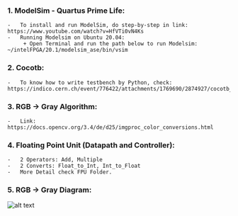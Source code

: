 ### 1.  ModelSim - Quartus Prime Life:
    -   To install and run ModelSim, do step-by-step in link: https://www.youtube.com/watch?v=HfVTi0vN4Ks
    -   Running Modelsim on Ubuntu 20.04:
         + Open Terminal and run the path below to run Modelsim: ~/intelFPGA/20.1/modelsim_ase/bin/vsim
### 2.  Cocotb:
    -   To know how to write testbench by Python, check: https://indico.cern.ch/event/776422/attachments/1769690/2874927/cocotb_talk.pdf
### 3.  RGB -> Gray Algorithm:
    -   Link: https://docs.opencv.org/3.4/de/d25/imgproc_color_conversions.html
### 4. Floating Point Unit (Datapath and Controller):
    -   2 Operators: Add, Multiple
    -   2 Converts: Float_to_Int, Int_to_Float
    -   More Detail check FPU Folder.
### 5. RGB -> Gray Diagram:
![alt text](https://github.com/nhannm290/NNL/blob/main/Assignment/Week2/Untitled%20Diagram.png)
